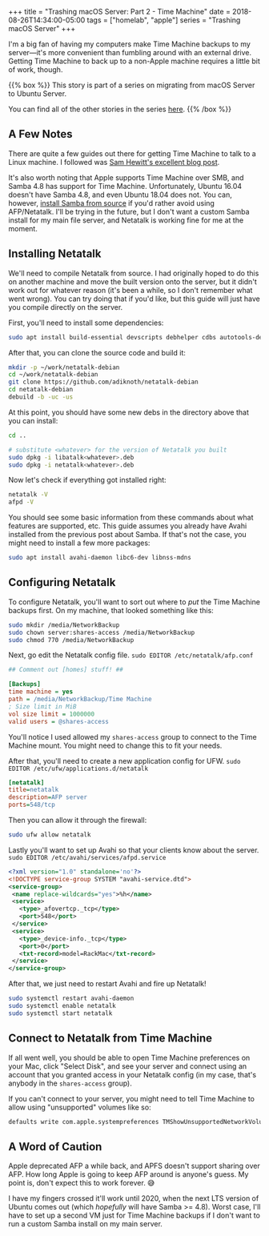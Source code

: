 +++
title = "Trashing macOS Server: Part 2 - Time Machine"
date = 2018-08-26T14:34:00-05:00
tags = ["homelab", "apple"]
series = "Trashing macOS Server"
+++

I'm a big fan of having my computers make Time Machine backups to my server—it's more convenient than fumbling around with an external drive. Getting Time Machine to back up to a non-Apple machine requires a little bit of work, though.

{{% box %}}
This story is part of a series on migrating from macOS Server to Ubuntu Server.

You can find all of the other stories in the series [here](/series/trashing-macos-server).
{{% /box %}}

## A Few Notes

There are quite a few guides out there for getting Time Machine to talk to a Linux machine. I followed was [Sam Hewitt's excellent blog post](https://samuelhewitt.com/blog/2015-09-12-debian-linux-server-mac-os-time-machine-backups-how-to).

It's also worth noting that Apple supports Time Machine over SMB, and Samba 4.8 has support for Time Machine. Unfortunately, Ubuntu 16.04 doesn't have Samba 4.8, and even Ubuntu 18.04 does not. You can, however, [install Samba from source](https://www.reddit.com/r/homelab/comments/83vkaz/howto_make_time_machine_backups_on_a_samba/) if you'd rather avoid using AFP/Netatalk. I'll be trying in the future, but I don't want a custom Samba install for my main file server, and Netatalk is working fine for me at the moment.

## Installing Netatalk

We'll need to compile Netatalk from source. I had originally hoped to do this on another machine and move the built version onto the server, but it didn't work out for whatever reason (it's been a while, so I don't remember what went wrong). You can try doing that if you'd like, but this guide will just have you compile directly on the server.

First, you'll need to install some dependencies:
```sh
sudo apt install build-essential devscripts debhelper cdbs autotools-dev dh-buildinfo libdb-dev libwrap0-dev libpam0g-dev libcups2-dev libkrb5-dev libltdl3-dev libgcrypt11-dev libcrack2-dev libavahi-client-dev libldap2-dev libacl1-dev libevent-dev d-shlibs dh-systemd
```

After that, you can clone the source code and build it:
```sh
mkdir -p ~/work/netatalk-debian
cd ~/work/netatalk-debian
git clone https://github.com/adiknoth/netatalk-debian
cd netatalk-debian
debuild -b -uc -us
```

At this point, you should have some new debs in the directory above that you can install:
```sh
cd ..

# substitute <whatever> for the version of Netatalk you built
sudo dpkg -i libatalk<whatever>.deb
sudo dpkg -i netatalk<whatever>.deb
```

Now let's check if everything got installed right:
```sh
netatalk -V
afpd -V
```

You should see some basic information from these commands about what features are supported, etc. This guide assumes you already have Avahi installed from the previous post about Samba. If that's not the case, you might need to install a few more packages:

```sh
sudo apt install avahi-daemon libc6-dev libnss-mdns
```

## Configuring Netatalk

To configure Netatalk, you'll want to sort out where to _put_ the Time Machine backups first. On my machine, that looked something like this:

```sh
sudo mkdir /media/NetworkBackup
sudo chown server:shares-access /media/NetworkBackup
sudo chmod 770 /media/NetworkBackup
```

Next, go edit the Netatalk config file.
`sudo EDITOR /etc/netatalk/afp.conf`
```ini
## Comment out [homes] stuff! ##

[Backups]
time machine = yes
path = /media/NetworkBackup/Time Machine
; Size limit in MiB
vol size limit = 1000000
valid users = @shares-access
```

You'll notice I used allowed my `shares-access` group to connect to the Time Machine mount. You might need to change this to fit your needs.

After that, you'll need to create a new application config for UFW.
`sudo EDITOR /etc/ufw/applications.d/netatalk`
```ini
[netatalk]
title=netatalk
description=AFP server
ports=548/tcp
```

Then you can allow it through the firewall:
```sh
sudo ufw allow netatalk
```

Lastly you'll want to set up Avahi so that your clients know about the server.
`sudo EDITOR /etc/avahi/services/afpd.service`
```xml
<?xml version="1.0" standalone='no'?>
<!DOCTYPE service-group SYSTEM "avahi-service.dtd">
<service-group>
 <name replace-wildcards="yes">%h</name>
 <service>
   <type>_afovertcp._tcp</type>
   <port>548</port>
 </service>
 <service>
   <type>_device-info._tcp</type>
   <port>0</port>
   <txt-record>model=RackMac</txt-record>
 </service>
</service-group>
```

After that, we just need to restart Avahi and fire up Netatalk!

```sh
sudo systemctl restart avahi-daemon
sudo systemctl enable netatalk
sudo systemctl start netatalk
```

## Connect to Netatalk from Time Machine

If all went well, you should be able to open Time Machine preferences on your Mac, click "Select Disk", and see your server and connect using an account that you granted access in your Netatalk config (in my case, that's anybody in the `shares-access` group).

If you can't connect to your server, you might need to tell Time Machine to allow using "unsupported" volumes like so:

```sh
defaults write com.apple.systempreferences TMShowUnsupportedNetworkVolumes 1
```

## A Word of Caution

Apple deprecated AFP a while back, and APFS doesn't support sharing over AFP. How long Apple is going to keep AFP around is anyone's guess. My point is, don't expect this to work forever. 😅

I have my fingers crossed it'll work until 2020, when the next LTS version of Ubuntu comes out (which _hopefully_ will have Samba >= 4.8). Worst case, I'll have to set up a second VM just for Time Machine backups if I don't want to run a custom Samba install on my main server.
